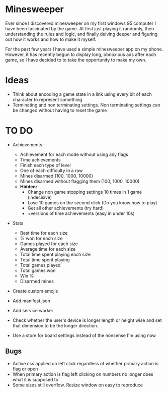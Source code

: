 # Minesweeper
Ever since I discovered minesweeper on my first windows 95 computer I have been fascinated by the game. At first just playing it randomly, then understanding the rules and logic, and finally delving deeper and figuring out how it works and how to make it myself.

For the past few years I have used a simple minesweeper app on my phone. However, it has recently begun to display long, obnoxious ads after each game, so I have decided to to take the opportunity to make my own.

# Ideas
- Think about encoding a game state in a link using every bit of each character to represent something
- Terminating and non terminating settings. Non terminating settings can be changed without having to reset the game

# TO DO

- Achievements
  - Achievement for each mode without using any flags
  - Time achievements
  - Finish each type of level
  - One of each difficulty in a row
  - Mines disarmed (100, 1000, 10000)
  - Mines disarmed without flagging them (100, 1000, 10000)
  - **Hidden:**
    - Change non game stopping settings 10 times in 1 game (indecisive)
    - Lose 10 games on the second click (Do you know how to play)
    - Get all other achievements (try hard)
    - +versions of time achievements (easy in under 10s)

- Stats
  - Best time for each size
  - % won for each size
  - Games played for each size
  - Average time for each size
  - Total time spent playing each size
  - Total time spent playing
  - Total games played
  - Total games won
  - Win %
  - Disarmed mines

- Create custom emojis
- Add manifest.json
- Add service worker
- Check whether the user's device is longer length or height wise and set that dimension to be the longer direction.
- Use a store for board settings instead of the nonsense I'm using now

## Bugs
- Active css applied on left click regardless of whether primary action is flag or open
- When primary action is flag left clicking on numbers no longer does what it is supposed to
- Some sizes still overflow. Resize window on easy to reproduce